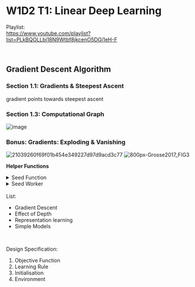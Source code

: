 # W1D2 T1: Linear Deep Learning

Playlist: </br>
https://www.youtube.com/playlist?list=PLkBQOLLbi18N9Wtbf8jkcenO5DGi1eH-F


</br>


## Gradient Descent Algorithm
### Section 1.1: Gradients & Steepest Ascent

gradient points towards steepest ascent



### Section 1.3: Computational Graph

![image](https://user-images.githubusercontent.com/72982560/178560506-172cdff7-2032-44aa-adf2-c1a68e35c3ba.png)


### Bonus: Gradients: Exploding & Vanishing
![21039260f69f01b454e349227d97d9acd3c77](https://user-images.githubusercontent.com/72982560/178567134-1eaa2caf-aa14-49d3-8052-5b84f1149009.jpg)
![800px-Grosse2017_FIG3](https://user-images.githubusercontent.com/72982560/178567142-0c8bbbe5-eed8-494e-a8e2-10eb58cb3a2f.png)


**Helper Functions**
<details>
<summary>Seed Function</summary>
<br>

```    
def set_seed(seed=None, seed_torch=True):
  """
  Function that controls randomness. NumPy and random modules must be imported.

  Args:
    seed : Integer
      A non-negative integer that defines the random state. Default is `None`.
    seed_torch : Boolean
      If `True` sets the random seed for pytorch tensors, so pytorch module
      must be imported. Default is `True`.

  Returns:
    Nothing.
  """
  if seed is None:
    seed = np.random.choice(2 ** 32)
  random.seed(seed)
  np.random.seed(seed)
  if seed_torch:
    torch.manual_seed(seed)
    torch.cuda.manual_seed_all(seed)
    torch.cuda.manual_seed(seed)
    torch.backends.cudnn.benchmark = False
    torch.backends.cudnn.deterministic = True
```
</details>
<details>
<summary>Seed Worker</summary>
<br>

```
def seed_worker(worker_id):
  
  worker_seed = torch.initial_seed() % 2**32
  np.random.seed(worker_seed)
  random.seed(worker_seed)
  ```
</details>

</br>
List: </br>

<ul>
  <li> Gradient Descent 
  <li> Effect of Depth </br>
  <li> Representation learning </br>
  <li> Simple Models
</ul>
</br>

Design Specification:

<ol>  
  <li> Objective Function</br>
  <li> Learning Rule</br>
  <li> Initialisation</br>
  <li> Environment
</ol>









